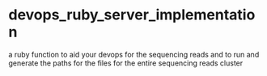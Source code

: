 # devops_ruby_server_implementation
a ruby function to aid your devops for the sequencing reads and to run and generate the paths for the files for the entire sequencing reads cluster
